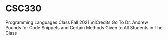 # CSC330
Programming Languages Class Fall 2021
\nlCredits Go To Dr. Andrew Pounds for Code Snippets and Certain Methods Given to All Students in The Class

